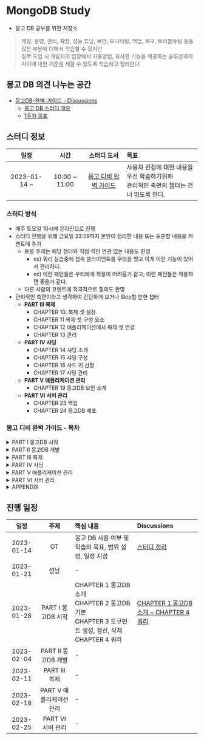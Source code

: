 # MongoDB Study

- 몽고 DB 공부를 위한 저장소

> 개발, 운영, 관리, 확장, 성능 튜닝, 보안, 모니터링, 백업, 복구, 트러블슈팅 등등 많은 부분에 대해서 학습할 수 있지만 <br/>
> 실무 도입 시 개발자의 입장에서 사용방법, 유사한 기능을 제공하는 솔루션과의 차이에 대한 기준을 세울 수 있도록 학습하고 정리한다.

## 몽고 DB 의견 나누는 공간

- [몽고DB-완벽-가이드 - Discussions](https://github.com/orgs/Meet-Coder-Study/teams/db)
	- [몽고 DB 스터디 개요](https://github.com/orgs/Meet-Coder-Study/teams/db/discussions/1)
	- [1주차 목표](https://github.com/orgs/Meet-Coder-Study/teams/db/discussions/2)

## 스터디 정보

|      일정      |      시간       |                           스터디 도서                            | 목표                                                     |
|:------------:|:-------------:|:-----------------------------------------------------------:|:-------------------------------------------------------|
| 2023-01-14 ~ | 10:00 ~ 11:00 | [몽고 디비 완벽 가이드](http://www.yes24.com/Product/Goods/97980005) | 사용자 관점에 대한 내용을 우선 학습하기위해 <br/> 관리적인 측면의 챕터는 건너 뛰도록 한다. |

### 스터디 방식

- 매주 토요일 10시에 온라인으로 진행
- 스터디 진행을 위해 금요일 23:59까지 본인이 정리한 내용 또는 토론할 내용을 커멘트에 추가
  - 토른 주제는 해당 챕터와 직접 적인 연관 없는 내용도 환영
    - ex) 쿼리 실습중에 접속 클라이언트를 무엇을 썻고 이게 이런 기능이 있어서 편리하다.
    - ex) 이런 패턴들은 우리에게 적용이 어려울거 같고, 이런 패턴들은 적용하면 좋을거 같다.
  - 다른 사람의 코멘트에 적극적으로 질의도 환영
- 관리적인 측면이라고 생각하여 간단하게 보거나 Skip할 만한 챕터
  - **PART III 복제**
    - CHAPTER 10. 복제 셋 설정
    - CHAPTER 11 복제 셋 구성 요소
    - CHAPTER 12 애플리케이션에서 복제 셋 연결
    - CHAPTER 13 관리
  - **PART IV 샤딩**
    - CHAPTER 14 샤딩 소개
    - CHAPTER 15 샤딩 구성
    - CHAPTER 16 샤드 키 선정
    - CHAPTER 17 샤딩 관리
  - **PART V 애플리케이션 관리**
    - CHAPTER 19 몽고DB 보안 소개
  - **PART VI 서버 관리**
    - CHAPTER 23 백업
    - CHAPTER 24 몽고DB 배포

### 몽고 디비 완벽 가이드 - 목차

<details>
	<summary>PART I 몽고DB 시작</summary>
	<ul>
		<li>CHAPTER 1 몽고DB 소개</li>
		<li>CHAPTER 2 몽고DB 기본</li>
		<li>CHAPTER 3 도큐먼트 생성, 갱신, 삭제</li>
		<li>CHAPTER 4 쿼리</li>
	</ul>
</details>
<details>
	<summary>PART II 몽고DB 개발</summary>
	<ul>
		<li>CHAPTER 5 인덱싱</li>
		<li>CHAPTER 6 특수 인덱스와 컬렉션 유형</li>
		<li>CHAPTER 7 집계 프레임워크</li>
		<li>CHAPTER 8 트랜잭션</li>
		<li>CHAPTER 9 애플리케이션 설계</li>
	</ul>
</details>
<details>
	<summary>PART III 복제</summary>
	<ul>
		<li>CHAPTER 10 복제 셋 설정</li>
		<li>CHAPTER 11 복제 셋 구성 요소</li>
		<li>CHAPTER 12 애플리케이션에서 복제 셋 연결</li>
		<li>CHAPTER 13 관리</li>
	</ul>
</details>
<details>
	<summary>PART IV 샤딩</summary>
	<ul>
		<li>CHAPTER 14 샤딩 소개</li>
		<li>CHAPTER 15 샤딩 구성</li>
		<li>CHAPTER 16 샤드 키 선정</li>
		<li>CHAPTER 17 샤딩 관리</li>
	</ul>
</details>
<details>
	<summary>PART V 애플리케이션 관리</summary>
	<ul>
		<li>CHAPTER 18 애플리케이션 작업 확인</li>
		<li>CHAPTER 19 몽고DB 보안 소개</li>
		<li>CHAPTER 20 영속성</li>
	</ul>
</details>
<details>
	<summary>PART VI 서버 관리</summary>
	<ul>
		<li>CHAPTER 21 몽고DB 시작과 중지</li>
		<li>CHAPTER 22 몽고DB 모니터링</li>
		<li>CHAPTER 23 백업</li>
		<li>CHAPTER 24 몽고DB 배포</li>
	</ul>
</details>
<details>
	<summary>APPENDIX</summary>
	<ul>
		<li>A 몽고DB 설치</li>
		<li>B 몽고DB 내부</li>
	</ul>
</details>

## 진행 일정

|     일정     |        주제        | 핵심 내용                                                                                        | Discussions                                                               |
|:----------:|:----------------:|:---------------------------------------------------------------------------------------------|:--------------------------------------------------------------------------|
| 2023-01-14 |        OT        | 몽고 DB 사용 여부 및 학습의 목표, 범위 설정, 일정 지정                                                           | [스터디 정리](https://github.com/orgs/Meet-Coder-Study/teams/db/discussions/1) |
| 2023-01-21 |        설날        | -                                                                                            |                                                                           |
| 2023-01-28 |  PART I 몽고DB 시작  | CHAPTER 1 몽고DB 소개 <br/> CHAPTER 2 몽고DB 기본 <br/> CHAPTER 3 도큐먼트 생성, 갱신, 삭제 <br/> CHAPTER 4 쿼리 |    [CHAPTER 1 몽고DB 소개 ~ CHAPTER 4 쿼리](https://github.com/orgs/Meet-Coder-Study/teams/db/discussions/2)                                                                       |
| 2023-02-04 | PART II 몽고DB 개발  | -                                                                                            |                                                                           |
| 2023-02-11 |   PART III 복제    | -                                                                                            |                                                                           |
| 2023-02-18 | PART V 애플리케이션 관리 | -                                                                                            |                                                                           |
| 2023-02-25 |  PART VI 서버 관리   | -                                                                                            |                                                                           |
